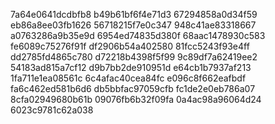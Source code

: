 7a64e0641dcdbfb8
b49b61bf6f4e71d3
67294858a0d34f59
eb86a8ee03fb1626
56718215f7e0c347
948c41ae83318667
a0763286a9b35e9d
6954ed74835d380f
68aac1478930c583
fe6089c75276f91f
df2906b54a402580
81fcc5243f93e4ff
dd2785fd4865c780
d72218b4398f5f99
9c89df7a62419ee2
54183ad815a7cf12
d9b7bb2de910951d
e64cb1b7937af213
1fa711e1ea08561c
6c4afac40cea84fc
e096c8f662eafbdf
fa6c462ed581b6d6
db5bbfac97059cfb
fc1de2e0eb786a07
8cfa02949680b61b
09076fb6b32f09fa
0a4ac98a96064d24
6023c9781c62a038
